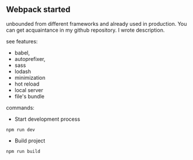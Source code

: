 ## Webpack started

unbounded from different frameworks and already used in production. You can get acquaintance in my github repository. I wrote description.

see features:

* babel,
* autoprefixer,
* sass
* lodash
* minimization
* hot reload
* local server
* file's bundle

commands:

* Start development process
```
npm run dev
```
* Build project
```
npm run build
```

